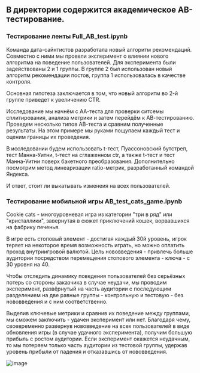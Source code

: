 ## В директории содержится академическое АВ-тестирование.

### Тестирование ленты Full_AB_test.ipynb

Команда дата-сайнтистов разработала новый алгоритм рекомендаций. Совместно с ними мы провели эксперимент о влиянии нового алгоритма на поведение пользователей. Для эксперимента были задействованы 2 и 1 группы. В группе 2 был использован новый алгоритм рекомендации постов, группа 1 использовалась в качестве контроля.

Основная гипотеза заключается в том, что новый алгоритм во 2-й группе приведет к увеличению CTR.

Исследование мы начнём с АА-теста для проверки ситсемы сплитирования, анализа метрики и затем перейдём к АВ-тестированию. Проведем несколько типов АВ-теста и сравним полученные результаты. На этом примере мы руками пощупаем каждый тест и оценим границы их проведения.

В исследовании будем использовать t-тест, Пуассоновский бутстреп, тест Манна-Уитни, t-тест на сглаженном ctr, а также t-тест и тест Манна-Уитни поверх бакетного преобразования. Дополнительно посмотрим метод линеаризации ratio-метрик, разработанный командой Яндекса.

И ответ, стоит ли выкатывать изменеия на всех пользователей.

### Тестирование мобильной игры AB_test_cats_game.ipynb

Cookie cats - многоуровневая игра из категории "три в ряд" или "кристаллики", завернутая в сюжет приключений кошек, ворвавшихся на фабрику печенья.

В игре есть стоповый элемент - достигая каждый 30й уровень, игрок теряет на некоторое время возможность играть, но можно оплатить проход внутриигровой валютой. Цель нововведения - привлечь больше аудитории посредством перемещения стопового элемента - ключа - с 30 уровня на 40.

Чтобы отследить динамику поведения пользователей без серьёзных потерь со стороны заказчика в случае неудачи, мы проводим эксперимент, развёрнутый на часть аудитории с последующим разделением на две равные группы - контрольную и тестовую - без нововведения и с ним соответственно.

Выделив ключевые метрики и сравнив их поведение между группами, мы сможем заключить - удачен эксперимент или нет. Благодаря чему, своевременно развернув нововведение на всех пользователей в виде обновления игры (в случае удачного эксперимента), получим большую прибыль с ростом аудитории. Если эксперимент окажется неудачным, то мы потеряем только часть аудитории из тестовой группы, удержав уровень прибыли от падения и отказавшись от нововведения.

![image](https://user-images.githubusercontent.com/94457858/195098432-62ed4392-3c77-421a-910c-11d8bd9bcfca.png)


